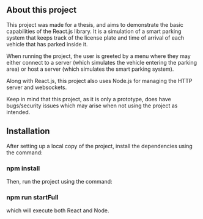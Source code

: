 ## About this project

This project was made for a thesis, and aims to demonstrate the basic capabilities of the React.js library.
It is a simulation of a smart parking system that keeps track of the license plate and time of arrival of each vehicle that has parked inside it.

When running the project, the user is greeted by a menu where they may either connect to a server (which simulates the vehicle entering the parking area) or host a server (which simulates the smart parking system).

Along with React.js, this project also uses Node.js for managing the HTTP server and websockets.

Keep in mind that this project, as it is only a prototype, does have bugs/security issues which may arise when not using the project as intended.

## Installation

After setting up a local copy of the project, install the dependencies using the command:
### npm install

Then, run the project using the command:
### npm run startFull
which will execute both React and Node.
